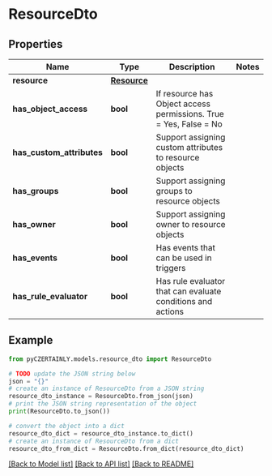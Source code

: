 # ResourceDto


## Properties

Name | Type | Description | Notes
------------ | ------------- | ------------- | -------------
**resource** | [**Resource**](Resource.md) |  | 
**has_object_access** | **bool** | If resource has Object access permissions. True &#x3D; Yes, False &#x3D; No | 
**has_custom_attributes** | **bool** | Support assigning custom attributes to resource objects | 
**has_groups** | **bool** | Support assigning groups to resource objects | 
**has_owner** | **bool** | Support assigning owner to resource objects | 
**has_events** | **bool** | Has events that can be used in triggers | 
**has_rule_evaluator** | **bool** | Has rule evaluator that can evaluate conditions and actions | 

## Example

```python
from pyCZERTAINLY.models.resource_dto import ResourceDto

# TODO update the JSON string below
json = "{}"
# create an instance of ResourceDto from a JSON string
resource_dto_instance = ResourceDto.from_json(json)
# print the JSON string representation of the object
print(ResourceDto.to_json())

# convert the object into a dict
resource_dto_dict = resource_dto_instance.to_dict()
# create an instance of ResourceDto from a dict
resource_dto_from_dict = ResourceDto.from_dict(resource_dto_dict)
```
[[Back to Model list]](../README.md#documentation-for-models) [[Back to API list]](../README.md#documentation-for-api-endpoints) [[Back to README]](../README.md)



